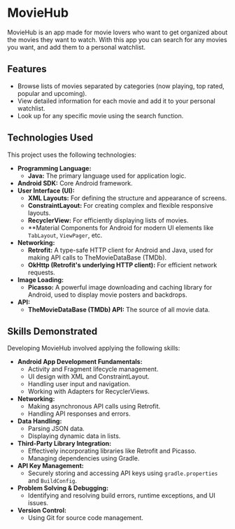# MovieHub

MovieHub is an app made for movie lovers who want to get organized about the movies they want to watch. With this app you can search for any movies you want, and add them to a personal watchlist.

## Features

*   Browse lists of movies separated by categories (now playing, top rated, popular and upcoming).
*   View detailed information for each movie and add it to your personal watchlist.
*   Look up for any specific movie using the search function.

## Technologies Used

This project uses the following technologies:

*   **Programming Language:**
    *   **Java:** The primary language used for application logic.
*   **Android SDK:** Core Android framework.
*   **User Interface (UI):**
    *   **XML Layouts:** For defining the structure and appearance of screens.
    *   **ConstraintLayout:** For creating complex and flexible responsive layouts.
    *   **RecyclerView:** For efficiently displaying lists of movies.
    *   **Material Components for Android for modern UI elements like `TabLayout`, `ViewPager`, etc.
*   **Networking:**
    *   **Retrofit:** A type-safe HTTP client for Android and Java, used for making API calls to TheMovieDataBase (TMDb).
    *   **OkHttp (Retrofit's underlying HTTP client):** For efficient network requests.
*   **Image Loading:**
    *   **Picasso:** A powerful image downloading and caching library for Android, used to display movie posters and backdrops.
*   **API:**
    *   **TheMovieDataBase (TMDb) API:** The source of all movie data.

## Skills Demonstrated

Developing MovieHub involved applying the following skills:

*   **Android App Development Fundamentals:**
    *   Activity and Fragment lifecycle management.
    *   UI design with XML and ConstraintLayout.
    *   Handling user input and navigation.
    *   Working with Adapters for RecyclerViews.
*   **Networking:**
    *   Making asynchronous API calls using Retrofit.
    *   Handling API responses and errors.
*   **Data Handling:**
    *   Parsing JSON data.
    *   Displaying dynamic data in lists.
*   **Third-Party Library Integration:**
    *   Effectively incorporating libraries like Retrofit and Picasso.
    *   Managing dependencies using Gradle.
*   **API Key Management:**
    *   Securely storing and accessing API keys using `gradle.properties` and `BuildConfig`.
*   **Problem Solving & Debugging:**
    *   Identifying and resolving build errors, runtime exceptions, and UI issues.
*   **Version Control:**
    *   Using Git for source code management.